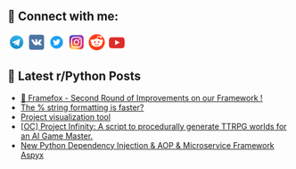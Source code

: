 ## 🔎 Connect with me:
[<img src="https://github.com/bullbesh/bullbesh/blob/main/images/Telegram.png" width="32" height="32" />](https://t.me/bullbesh)
[<img src="https://github.com/bullbesh/bullbesh/blob/main/images/VK.png" width="32" height="32" />](https://vk.com/bullbesh)
[<img src="https://github.com/bullbesh/bullbesh/blob/main/images/Twitter.png" width="32" height="32" />](https://twitter.com/bullbesh1)
[<img src="https://github.com/bullbesh/bullbesh/blob/main/images/Instagram.png" width="32" height="32" />](https://www.instagram.com/bullbesh)
[<img src="https://github.com/bullbesh/bullbesh/blob/main/images/Reddit.png" width="32" height="32" />](https://www.reddit.com/user/bullbesh)
[<img src="https://github.com/bullbesh/bullbesh/blob/main/images/YouTube.png" width="32" height="32" />](https://www.youtube.com/channel/UCtfjRs6uzgq5mfm8S06WTcg)

## 📕 Latest r/Python Posts
<!-- BLOG-POST-LIST:START -->
- [🦊 Framefox - Second Round of Improvements on our Framework !](https://www.reddit.com/r/Python/comments/1m376zc/framefox_second_round_of_improvements_on_our/)
- [The % string formatting is faster?](https://www.reddit.com/r/Python/comments/1m34s6e/the_string_formatting_is_faster/)
- [Project visualization tool](https://www.reddit.com/r/Python/comments/1m33676/project_visualization_tool/)
- [[OC] Project Infinity: A script to procedurally generate TTRPG worlds for an AI Game Master.](https://www.reddit.com/r/Python/comments/1m31ipy/oc_project_infinity_a_script_to_procedurally/)
- [New Python Dependency Injection &amp; AOP &amp; Microservice Framework Aspyx](https://www.reddit.com/r/Python/comments/1m319je/new_python_dependency_injection_aop_microservice/)
<!-- BLOG-POST-LIST:END -->
